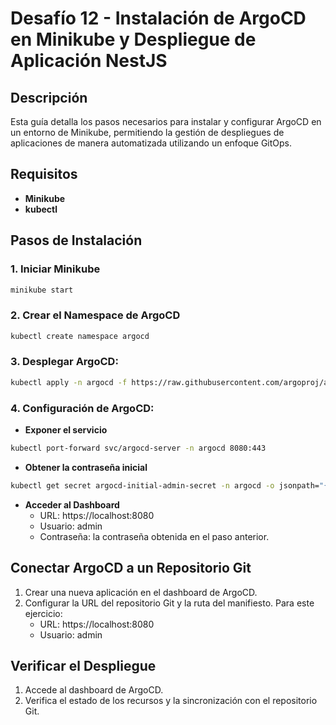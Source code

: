 
# Desafío 12 - Instalación de ArgoCD en Minikube y Despliegue de Aplicación NestJS

## Descripción
Esta guía detalla los pasos necesarios para instalar y configurar ArgoCD en un entorno de Minikube, permitiendo la gestión de despliegues de aplicaciones de manera automatizada utilizando un enfoque GitOps.

## Requisitos

- **Minikube**
- **kubectl**

## Pasos de Instalación

### 1. Iniciar Minikube
```bash
minikube start
```

### 2. Crear el Namespace de ArgoCD
```bash
kubectl create namespace argocd
```

### 3. Desplegar ArgoCD:

```bash
kubectl apply -n argocd -f https://raw.githubusercontent.com/argoproj/argo-cd/stable/manifests/install.yaml
```

### 4. Configuración de ArgoCD:
- **Exponer el servicio**
```bash
kubectl port-forward svc/argocd-server -n argocd 8080:443

```
- **Obtener la contraseña inicial**
```bash
kubectl get secret argocd-initial-admin-secret -n argocd -o jsonpath="{.data.password}" | base64 --decode

```
- **Acceder al Dashboard**
    - URL: https://localhost:8080
    - Usuario: admin
    - Contraseña: la contraseña obtenida en el paso anterior.

## Conectar ArgoCD a un Repositorio Git
1. Crear una nueva aplicación en el dashboard de ArgoCD.
2. Configurar la URL del repositorio Git y la ruta del manifiesto. Para este ejercicio:
    - URL: https://localhost:8080
    - Usuario: admin
## Verificar el Despliegue
1. Accede al dashboard de ArgoCD.
2. Verifica el estado de los recursos y la sincronización con el repositorio Git.
